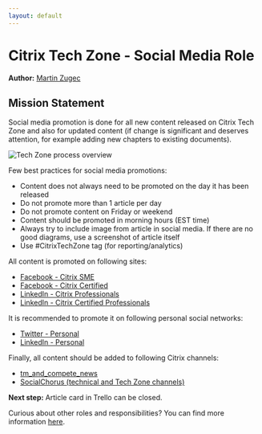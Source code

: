 ```yaml
---
layout: default
---
```

# Citrix Tech Zone - Social Media Role

**Author:** [Martin Zugec](https://twitter.com/martinzugec)

## Mission Statement

Social media promotion is done for all new content released on Citrix Tech Zone and also for updated content (if change is significant and deserves attention, for example adding new chapters to existing documents).

![Tech Zone process overview](/media/role-social-media-overview.jpg)

Few best practices for social media promotions:

*  Content does not always need to be promoted on the day it has been released
*  Do not promote more than 1 article per day
*  Do not promote content on Friday or weekend
*  Content should be promoted in morning hours (EST time)
*  Always try to include image from article in social media. If there are no good diagrams, use a screenshot of article itself
*  Use #CitrixTechZone tag (for reporting/analytics)

All content is promoted on following sites:

*  [Facebook - Citrix SME](https://www.facebook.com/groups/280077812059062/)
*  [Facebook - Citrix Certified](https://www.facebook.com/groups/citrix.certified/)
*  [LinkedIn - Citrix Professionals](https://www.linkedin.com/groups/111929/)
*  [LinkedIn - Citrix Certified Professionals](https://www.linkedin.com/groups/89816/)

It is recommended to promote it on following personal social networks:

*  [Twitter - Personal](https://twitter.com/home)
*  [LinkedIn - Personal](https://www.linkedin.com/feed/)

Finally, all content should be added to following Citrix channels:

*  [tm_and_compete_news](https://citrix.slack.com/archives/CLT8ZKK9R)
*  [SocialChorus (technical and Tech Zone channels)](https://studio.socialchorus.com/programs/10177/b2)

**Next step:** Article card in Trello can be closed.

Curious about other roles and responsibilities? You can find more information [here](https://citrix.github.io/tech-marketing/projects/tech-zone/roles-and-responsibilities.html).